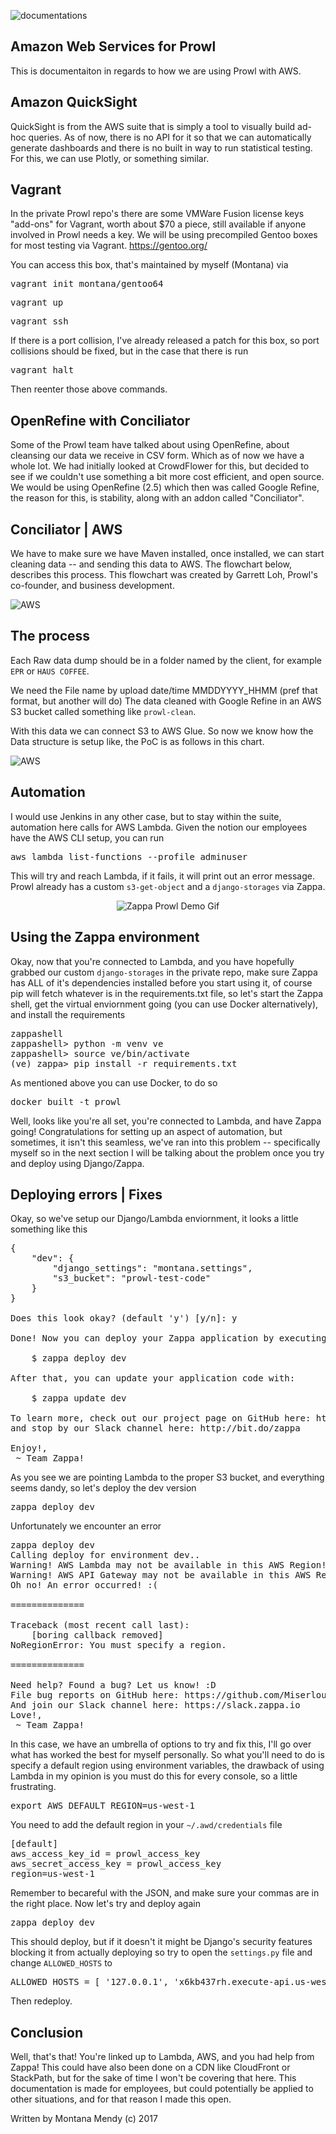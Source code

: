 ![documentations](http://getprowl.com/assets/images/documentation1.png)

## Amazon Web Services for Prowl 

This is documentaiton in regards to how we are using Prowl with AWS.

## Amazon QuickSight

QuickSight is from the AWS suite that is simply a tool to visually build ad-hoc queries. As of now, there is no API for it so that we can automatically generate dashboards and there is no built in way to run statistical testing. For this, we can use Plotly, or something similar.

## Vagrant 

In the private Prowl repo's there are some VMWare Fusion license keys "add-ons" for Vagrant, worth about $70 a piece, still available if anyone involved in Prowl needs a key. We will be using precompiled Gentoo boxes for most testing via Vagrant. https://gentoo.org/

You can access this box, that's maintained by myself (Montana) via 

<pre>vagrant init montana/gentoo64</pre>
<pre>vagrant up</pre>
<pre>vagrant ssh</pre> 

If there is a port collision, I've already released a patch for this box, so port collisions should be fixed, but in the case that there is run 

<pre>vagrant halt</pre> 

Then reenter those above commands. 

## OpenRefine with Conciliator 

Some of the Prowl team have talked about using OpenRefine, about cleansing our data we receive in CSV form. Which as of now we have a whole lot. We had initially looked at CrowdFlower for this, but decided to see if we couldn't use something a bit more cost efficient, and open source. We would be using OpenRefine (2.5) which then was called Google Refine, the reason for this, is stability, along with an addon called "Conciliator". 

## Conciliator | AWS 

We have to make sure we have Maven installed, once installed, we can start cleaning data -- and sending this data to AWS. The flowchart below, describes this process. This flowchart was created by Garrett Loh, Prowl's co-founder, and business development. 

![AWS](http://www.getprowl.com/assets/images/flowchart.png)

## The process

Each Raw data dump should be in a folder named by the client, for example `EPR` or `HAUS COFFEE`.

We need the File name by upload date/time MMDDYYYY_HHMM (pref that format, but another will do) 
The data cleaned with Google Refine in an AWS S3 bucket called something like `prowl-clean`.

With this data we can connect S3 to AWS Glue. So now we know how the Data structure is setup like, the PoC is as follows in this chart.

![AWS](http://www.getprowl.com/assets/images/flower.png)

## Automation 

I would use Jenkins in any other case, but to stay within the suite, automation here calls for AWS Lambda. Given the notion our employees have the AWS CLI setup, you can run 

<pre>aws lambda list-functions --profile adminuser</pre> 

This will try and reach Lambda, if it fails, it will print out an error message. Prowl already has a custom `s3-get-object` and a `django-storages` via Zappa. 

<p align="center">
  <img src="http://i.imgur.com/f1PJxCQ.gif" alt="Zappa Prowl Demo Gif"/>
</p>


## Using the Zappa environment 

Okay, now that you're connected to Lambda, and you have hopefully grabbed our custom `django-storages` in the private repo, make sure Zappa has ALL of it's dependencies installed before you start using it, of course pip will fetch whatever is in the requirements.txt file, so let's start the Zappa shell, get the virtual enviornment going (you can use Docker alternatively), and install the requirements

<pre>zappashell
zappashell> python -m venv ve
zappashell> source ve/bin/activate 
(ve) zappa> pip install -r requirements.txt</pre> 

As mentioned above you can use Docker, to do so 

<pre>docker built -t prowl</pre>

Well, looks like you're all set, you're connected to Lambda, and have Zappa going! Congratulations for setting up an aspect of automation, but sometimes, it isn't this seamless, we've ran into this problem -- specifically myself so in the next section I will be talking about the problem once you try and deploy using Django/Zappa. 

## Deploying errors | Fixes 

Okay, so we've setup our Django/Lambda enviornment, it looks a little something like this

<pre>{
    "dev": {
        "django_settings": "montana.settings",
        "s3_bucket": "prowl-test-code"
    }
}

Does this look okay? (default 'y') [y/n]: y

Done! Now you can deploy your Zappa application by executing:

    $ zappa deploy dev

After that, you can update your application code with:

    $ zappa update dev

To learn more, check out our project page on GitHub here: https://github.com/Miserlou/Zappa
and stop by our Slack channel here: http://bit.do/zappa

Enjoy!,
 ~ Team Zappa!</pre>
 
 As you see we are pointing Lambda to the proper S3 bucket, and everything seems dandy, so let's deploy the dev version
 
 <pre>zappa deploy dev</pre>
 
 Unfortunately we encounter an error 
 
 <pre>zappa deploy dev
Calling deploy for environment dev..
Warning! AWS Lambda may not be available in this AWS Region!
Warning! AWS API Gateway may not be available in this AWS Region!
Oh no! An error occurred! :(

==============

Traceback (most recent call last):
    [boring callback removed]
NoRegionError: You must specify a region.

==============

Need help? Found a bug? Let us know! :D
File bug reports on GitHub here: https://github.com/Miserlou/Zappa
And join our Slack channel here: https://slack.zappa.io
Love!,
 ~ Team Zappa!</pre>
 
 In this case, we have an umbrella of options to try and fix this, I'll go over what has worked the best for myself personally. So what you'll need to do is specify a default region using environment variables, the drawback of using Lambda in my opinion is you must do this for every console, so a little frustrating. 
 
 <pre>export AWS_DEFAULT_REGION=us-west-1</pre>
 
 You need to add the default region in your `~/.awd/credentials` file
 
 <pre>[default]
aws_access_key_id = prowl_access_key
aws_secret_access_key = prowl_access_key
region=us-west-1</pre>

Remember to becareful with the JSON, and make sure your commas are in the right place. Now let's try and deploy again 

<pre>zappa deploy dev</pre> 

This should deploy, but if it doesn't it might be Django's security features blocking it from actually deploying so try to open the `settings.py` file and change `ALLOWED_HOSTS` to

<pre>ALLOWED_HOSTS = [ '127.0.0.1', 'x6kb437rh.execute-api.us-west-1.amazonaws.com', ]</pre>

Then redeploy. 

## Conclusion 

Well, that's that! You're linked up to Lambda, AWS, and you had help from Zappa! This could have also been done on a CDN like CloudFront or StackPath, but for the sake of time I won't be covering that here. This documentation is made for employees, but could potentially be applied to other situations, and for that reason I made this open. 

Written by Montana Mendy (c) 2017 
